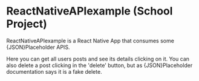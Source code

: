 # ReactNativeAPIexample (School Project)

ReactNativeAPIexample is a React Native App that consumes some {JSON}Placeholder APIS.

Here you can get all users posts and see its details clicking on it.
You can also delete a post clicking in the 'delete' button, but as {JSON}Placeholder documentation says it is a fake delete.

